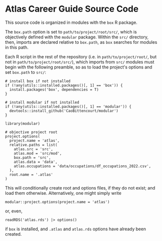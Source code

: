 # Atlas Career Guide Source Code
This source code is organized in modules with the `box` R package.

The `box.path` option is set to `path/to/project/root/src/`, which is objectively defined with the `modular` package.
Within the `src/` directory, then, imports are declared relative to `box.path`, as `box` searches for modules in this path.

Each R script in the rest of the repository (i.e. in `path/to/project/root/`, but not in `path/to/project/root/src/`), which imports from `src/` modules must begin with the following preamble, so as to load the project's options and set `box.path` to `src/`:
```
# install box if not installed
if (!any(utils::installed.packages()[, 1] == 'box')) {
  install.packages('box', dependencies = T)
}

# install modular if not installed
if (!any(utils::installed.packages()[, 1] == 'modular')) {
  devtools::install_github('CaoBittencourt/modular')
}

library(modular)

# objective project root
project.options(
  project.name = 'atlas',
  relative.paths = list(
    atlas.src = 'src',
    atlas.mod = 'src/mod',
    box.path = 'src',
    atlas.data = 'data',
    atlas.occupations = 'data/occupations/df_occupations_2022.csv',
  ),
  root.name = '.atlas'
)
```

This will conditionally create root and options files, if they do not exist; and load them otherwise. 
Alternatively, one might simply write
```
modular::project.options(project.name = 'atlas')
```
or, even,
```
readRDS('atlas.rds') |> options()
```
if `box` is installed, and `.atlas` and `atlas.rds` options have already been created.